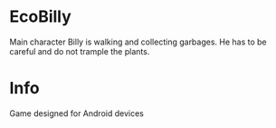 # EcoBilly
Main character Billy is walking and collecting garbages.
He has to be careful and do not trample the plants.
# Info
Game designed for Android devices
